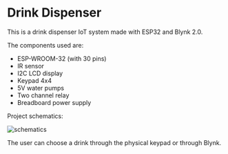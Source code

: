 # Drink Dispenser
This is a drink dispenser IoT system made with ESP32 and Blynk 2.0.

The components used are:

- ESP-WROOM-32 (with 30 pins)
- IR sensor
- I2C LCD display
- Keypad 4x4
- 5V water pumps
- Two channel relay
- Breadboard power supply

Project schematics:

![schematics](https://user-images.githubusercontent.com/48962244/174430036-2b4b3986-7ea5-45d5-8771-33f638054d18.png)

The user can choose a drink through the physical keypad or through Blynk.
